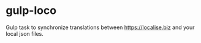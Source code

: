 # gulp-loco
Gulp task to synchronize translations between https://localise.biz and your local json files.
